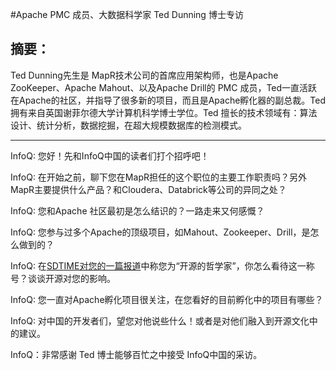 #Apache PMC 成员、大数据科学家 Ted Dunning 博士专访

## 摘要：

Ted Dunning先生是 MapR技术公司的首席应用架构师，也是Apache ZooKeeper、Apache Mahout、以及Apache Drill的 PMC 成员，Ted一直活跃在Apache的社区，并指导了很多新的项目，而且是Apache孵化器的副总裁。Ted 拥有来自英国谢菲尔德大学计算机科学博士学位。Ted 擅长的技术领域有：算法设计、统计分析，数据挖掘，在超大规模数据库的检测模式。

--------------------------------------------------


InfoQ: 您好！先和InfoQ中国的读者们打个招呼吧！

>>




InfoQ: 在开始之前，聊下您在MapR担任的这个职位的主要工作职责吗？另外MapR主要提供什么产品？和Cloudera、Databrick等公司的异同之处？

>>



InfoQ: 您和Apache 社区最初是怎么结识的？一路走来又何感慨？
 
>>




InfoQ: 您参与过多个Apache的顶级项目，如Mahout、Zookeeper、Drill，是怎么做到的？
 
>>


InfoQ: 在[SDTIME对您的一篇报道](http://sdtimes.com/the-tale-of-ted-dunning/)中称您为“开源的哲学家”，你怎么看待这一称号？谈谈开源对您的影响。
>>


InfoQ: 您一直对Apache孵化项目很关注，在您看好的目前孵化中的项目有哪些？

>>

InfoQ: 对中国的开发者们，望您对他说些什么！或者是对他们融入到开源文化中的建议。

>>


InfoQ：非常感谢 Ted 博士能够百忙之中接受 InfoQ中国的采访。 

>>

